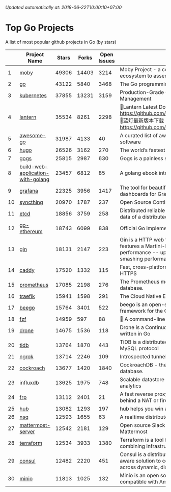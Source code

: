 *Updated automatically at: 2018-06-22T10:00:10+07:00* 
# Top Go Projects
A list of most popular github projects in Go (by stars)

|    | Project Name | Stars | Forks | Open Issues | Description |
| -- | ------------ | ----- | ----- | ----------- | ----------- |
| 1 | [moby](https://github.com/moby/moby) | 49306 | 14403 | 3214 | Moby Project - a collaborative project for the container ecosystem to assemble container-based systems |
| 2 | [go](https://github.com/golang/go) | 43122 | 5840 | 3468 | The Go programming language |
| 3 | [kubernetes](https://github.com/kubernetes/kubernetes) | 37855 | 13231 | 3159 | Production-Grade Container Scheduling and Management |
| 4 | [lantern](https://github.com/getlantern/lantern) | 35534 | 8261 | 2298 | 🔴Lantern Latest Download https://github.com/getlantern/lantern/releases/tag/latest 🔴蓝灯最新版本下载 https://github.com/getlantern/forum/issues/833 🔴  |
| 5 | [awesome-go](https://github.com/avelino/awesome-go) | 31987 | 4133 | 40 | A curated list of awesome Go frameworks, libraries and software |
| 6 | [hugo](https://github.com/gohugoio/hugo) | 26526 | 3162 | 270 | The world’s fastest framework for building websites. |
| 7 | [gogs](https://github.com/gogs/gogs) | 25815 | 2987 | 630 | Gogs is a painless self-hosted Git service. |
| 8 | [build-web-application-with-golang](https://github.com/astaxie/build-web-application-with-golang) | 23457 | 6812 | 85 | A golang ebook intro how to build a web with golang |
| 9 | [grafana](https://github.com/grafana/grafana) | 22325 | 3956 | 1417 | The tool for beautiful monitoring and metric analytics & dashboards for Graphite, InfluxDB & Prometheus & More |
| 10 | [syncthing](https://github.com/syncthing/syncthing) | 20970 | 1787 | 237 | Open Source Continuous File Synchronization |
| 11 | [etcd](https://github.com/coreos/etcd) | 18856 | 3759 | 258 | Distributed reliable key-value store for the most critical data of a distributed system |
| 12 | [go-ethereum](https://github.com/ethereum/go-ethereum) | 18743 | 6099 | 838 | Official Go implementation of the Ethereum protocol |
| 13 | [gin](https://github.com/gin-gonic/gin) | 18131 | 2147 | 223 | Gin is a HTTP web framework written in Go (Golang). It features a Martini-like API with much better performance -- up to 40 times faster. If you need smashing performance, get yourself some Gin. |
| 14 | [caddy](https://github.com/mholt/caddy) | 17520 | 1332 | 115 | Fast, cross-platform HTTP/2 web server with automatic HTTPS |
| 15 | [prometheus](https://github.com/prometheus/prometheus) | 17085 | 2198 | 276 | The Prometheus monitoring system and time series database. |
| 16 | [traefik](https://github.com/containous/traefik) | 15941 | 1598 | 291 | The Cloud Native Edge Router |
| 17 | [beego](https://github.com/astaxie/beego) | 15764 | 3401 | 522 | beego is an open-source, high-performance web framework for the Go programming language. |
| 18 | [fzf](https://github.com/junegunn/fzf) | 14959 | 597 | 88 | :cherry_blossom: A command-line fuzzy finder |
| 19 | [drone](https://github.com/drone/drone) | 14675 | 1536 | 118 | Drone is a Continuous Delivery platform built on Docker, written in Go |
| 20 | [tidb](https://github.com/pingcap/tidb) | 13764 | 1870 | 443 | TiDB is a distributed HTAP database compatible with the MySQL protocol  |
| 21 | [ngrok](https://github.com/inconshreveable/ngrok) | 13714 | 2246 | 109 | Introspected tunnels to localhost |
| 22 | [cockroach](https://github.com/cockroachdb/cockroach) | 13677 | 1420 | 1840 | CockroachDB - the open source, cloud-native SQL database. |
| 23 | [influxdb](https://github.com/influxdata/influxdb) | 13625 | 1975 | 748 | Scalable datastore for metrics, events, and real-time analytics |
| 24 | [frp](https://github.com/fatedier/frp) | 13112 | 2401 | 21 | A fast reverse proxy to help you expose a local server behind a NAT or firewall to the internet. |
| 25 | [hub](https://github.com/github/hub) | 13082 | 1293 | 197 | hub helps you win at git. |
| 26 | [nsq](https://github.com/nsqio/nsq) | 12593 | 1655 | 63 | A realtime distributed messaging platform |
| 27 | [mattermost-server](https://github.com/mattermost/mattermost-server) | 12542 | 2181 | 129 | Open source Slack-alternative in Golang and React - Mattermost |
| 28 | [terraform](https://github.com/hashicorp/terraform) | 12534 | 3933 | 1380 | Terraform is a tool for building, changing, and combining infrastructure safely and efficiently. |
| 29 | [consul](https://github.com/hashicorp/consul) | 12482 | 2220 | 451 | Consul is a distributed, highly available, and data center aware solution to connect and configure applications across dynamic, distributed infrastructure. |
| 30 | [minio](https://github.com/minio/minio) | 11813 | 1025 | 132 | Minio is an open source object storage server compatible with Amazon S3 APIs |
